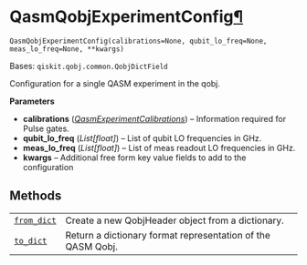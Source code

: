 # QasmQobjExperimentConfig[¶](#qasmqobjexperimentconfig "Permalink to this headline")

<span id="undefined" />

`QasmQobjExperimentConfig(calibrations=None, qubit_lo_freq=None, meas_lo_freq=None, **kwargs)`

Bases: `qiskit.qobj.common.QobjDictField`

Configuration for a single QASM experiment in the qobj.

**Parameters**

*   **calibrations** ([*QasmExperimentCalibrations*](qiskit.qobj.QasmExperimentCalibrations#qiskit.qobj.QasmExperimentCalibrations "qiskit.qobj.QasmExperimentCalibrations")) – Information required for Pulse gates.
*   **qubit\_lo\_freq** (*List\[float]*) – List of qubit LO frequencies in GHz.
*   **meas\_lo\_freq** (*List\[float]*) – List of meas readout LO frequencies in GHz.
*   **kwargs** – Additional free form key value fields to add to the configuration

## Methods

|                                                                                                                                                               |                                                             |
| ------------------------------------------------------------------------------------------------------------------------------------------------------------- | ----------------------------------------------------------- |
| [`from_dict`](qiskit.qobj.QasmQobjExperimentConfig.from_dict#qiskit.qobj.QasmQobjExperimentConfig.from_dict "qiskit.qobj.QasmQobjExperimentConfig.from_dict") | Create a new QobjHeader object from a dictionary.           |
| [`to_dict`](qiskit.qobj.QasmQobjExperimentConfig.to_dict#qiskit.qobj.QasmQobjExperimentConfig.to_dict "qiskit.qobj.QasmQobjExperimentConfig.to_dict")         | Return a dictionary format representation of the QASM Qobj. |
